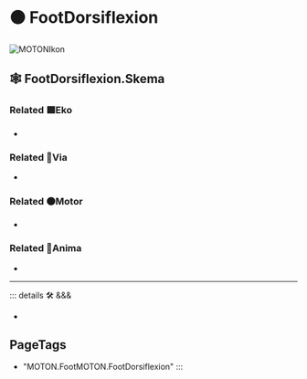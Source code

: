 # 🟠 <motor>FootDorsiflexion</motor>

![MOTONIkon](/BetaIkon/MOTONs_Ikon.png)

## 🕸 FootDorsiflexion.Skema

### Related 🟩<ekos>Eko</ekos>

-

### Related 🔻<via>Via</via>

-

### Related 🟠<motor>Motor</motor>

-

### Related 💜<anima>Anima</anima>

-

---

<!-- =================================================== -->
<!-- =================================================== -->
<!-- =================================================== -->
<!-- =================================================== -->
<!-- =================================================== -->
::: details 🛠 <dev>&&&</dev>

-

<h2>PageTags</h2>

- "MOTON.FootMOTON.FootDorsiflexion"
:::
